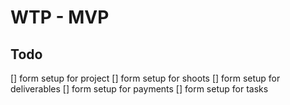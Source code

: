 # WTP - MVP

## Todo

[] form setup for project
[] form setup for shoots
[] form setup for deliverables
[] form setup for payments
[] form setup for tasks
